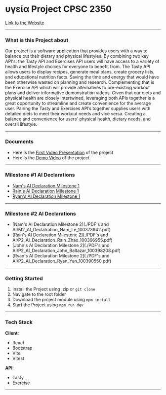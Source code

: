# υγεία Project CPSC 2350

[Link to the Website](https://rainzhao01.github.io/2350_project/)

---

### What is this Project about

Our project is a software application that provides users with a way to balance out their dietary and physical lifestyles. By combining two key API's: the Tasty API and Exercises API users will have access to a variety of health and lifestyle choices for everyone to benefit from. The Tasty API allows users to display recipes, generate meal plans, create grocery lists, and educational nutrition facts. Saving the time and energy that would have been otherwise wasted on planning and research. Complementing that is the Exercise API which will provide alternatives to pre-existing workout plans and deliver informative demonstration videos. Given that our diets and physical health are closely intertwined, leveraging both APIs together is a great opportunity to streamline and create convenience for the average user. Pairing the Tasty and Exercises API’s together supplies users with detailed diets to meet their workout needs and vice versa. Creating a balance and convenience for users' physical health, dietary needs, and overall lifestyle.


---

### Documents


- Here is the [First Video Presentation](https://drive.google.com/file/d/1-6az5EgZI_E2YZrqIpppKqHQUYYn_22w/view) of the project
- Here is the [Demo Video](https://docs.google.com/file/d/1RawIesZ-vh9bvU_NsfwlZaRu9pcRmPKl/preview) of the project

---

### Milestone #1 AI Declarations

- [Nam's AI Declaration Milestone 1](./AI_Declaration/M2_AI_Declatration_Nam_Le_100373942.pdf)
- [Rain's AI Declaration Milestone 1](./P1_AI_Declaration_Rain_Zhao_100366955.pdf)
- [Ryan's AI Declaration Milestone 1](./P1_AI_Declaration_Ryan_Yan_100390550.pdf)

---

### Milestone #2 AI Declarations


- [Nam's AI Declaration Milestone 2](./PDF's and AI/M2_AI_Declatration_Nam_Le_100373942.pdf)
- [Rain's AI Declaration Milestone 2](./PDF's and AI/P2_AI_Declaration_Rain_Zhao_100366955.pdf)
- [John's AI Declaration Milestone 2](./PDF's and AI/P2_AI_Declaration_John_Baltazar_100398208.pdf)
- [Ryan's AI Declaration Milestone 2](./PDF's and AI/P2_AI_Declaration_Ryan_Yan_100390550.pdf)

---

### Getting Started

1. Install the Project using .zip or `git clone`
2. Navigate to the root folder
3. Download the project module using `npm install`
4. Start the Project using `npm run dev`
   
---

### Tech Stack

**Client**:

- React
- Bootstrap
- Vite
- Vitest

**API**:

- Tasty 
- Exercise

---
